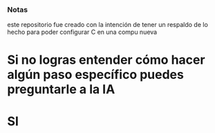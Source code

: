 ### Notas
este repositorio fue creado con la intención de tener un respaldo de lo hecho para poder configurar C en una compu nueva

# Si no logras entender cómo hacer algún paso específico puedes preguntarle a la IA

# SI